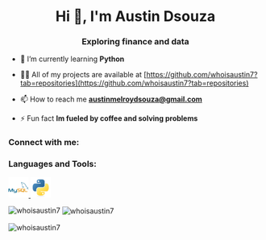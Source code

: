 <h1 align="center">Hi 👋, I'm Austin Dsouza</h1>
<h3 align="center">Exploring finance and data</h3>

- 🌱 I’m currently learning **Python**

- 👨‍💻 All of my projects are available at [https://github.com/whoisaustin7?tab=repositories](https://github.com/whoisaustin7?tab=repositories)

- 📫 How to reach me **austinmelroydsouza@gmail.com**

- ⚡ Fun fact **Im fueled by coffee and solving problems**

<h3 align="left">Connect with me:</h3>
<p align="left">
</p>

<h3 align="left">Languages and Tools:</h3>
<p align="left"> <a href="https://www.mysql.com/" target="_blank" rel="noreferrer"> <img src="https://raw.githubusercontent.com/devicons/devicon/master/icons/mysql/mysql-original-wordmark.svg" alt="mysql" width="40" height="40"/> </a> <a href="https://www.python.org" target="_blank" rel="noreferrer"> <img src="https://raw.githubusercontent.com/devicons/devicon/master/icons/python/python-original.svg" alt="python" width="40" height="40"/> </a> </p>

<p><img align="left" src="https://github-readme-stats.vercel.app/api/top-langs?username=whoisaustin7&show_icons=true&locale=en&layout=compact" alt="whoisaustin7" /></p>

<p>&nbsp;<img align="center" src="https://github-readme-stats.vercel.app/api?username=whoisaustin7&show_icons=true&locale=en" alt="whoisaustin7" /></p>

<p><img align="center" src="https://github-readme-streak-stats.herokuapp.com/?user=whoisaustin7&" alt="whoisaustin7" /></p>
